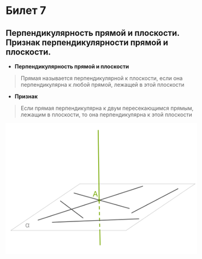 # Билет 7

## Перпендикулярность прямой и плоскости. Признак перпендикулярности прямой и плоскости.

- **Перпендикулярность прямой и плоскости**

> Прямая называется перпендикулярной к плоскости, если она перпендикулярна к любой прямой, лежащей в этой плоскости

- **Признак**

> Если прямая перпендикулярна к двум пересекающимся прямым, лежащим в плоскости, то она перпендикулярна к этой плоскости

![Признак](/Math/Геометрия/Картинки/7.1.png)
